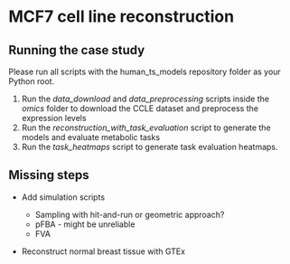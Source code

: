 # MCF7 cell line reconstruction

## Running the case study

Please run all scripts with the human_ts_models repository folder as your Python root.

1. Run the *data_download* and *data_preprocessing* scripts inside the *omics* folder to download the CCLE dataset and 
preprocess the expression levels
2. Run the *reconstruction_with_task_evaluation* script to generate the models and evaluate metabolic tasks
3. Run the *task_heatmaps* script to generate task evaluation heatmaps.

## Missing steps

* Add simulation scripts
    * Sampling with hit-and-run or geometric approach?
    * pFBA - might be unreliable
    * FVA
    
* Reconstruct normal breast tissue with GTEx